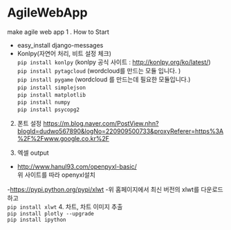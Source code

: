 # AgileWebApp
make agile web app
1 . How to Start
- easy_install django-messages  
- Konlpy(자연어 처리, 비트 설정 체크)  
    `pip install konlpy`   (konlpy 공식 사이트 : http://konlpy.org/ko/latest/)  
    `pip install pytagcloud` (wordcloud를 만드는 모듈 입니다. )  
    `pip install pygame` (wordcloud 를 만드는데 필요한 모듈입니다.)  
    `pip install simplejson`   
    `pip install matplotlib`  
    `pip install numpy`  
    `pip install psycopg2`  
2. 폰트 설정
    https://m.blog.naver.com/PostView.nhn?blogId=dudwo567890&logNo=220909500733&proxyReferer=https%3A%2F%2Fwww.google.co.kr%2F  
    
3. 엑셀 output
- http://www.hanul93.com/openpyxl-basic/  
위 사이트를 따라 openyxl설치  

-https://pypi.python.org/pypi/xlwt 
-위 홈페이지에서 최신 버전의 xlwt를 다운로드하고  
`pip install xlwt`
4. 차트, 차트 이미지 추출  
`pip install plotly --upgrade`  
`pip install ipython`  
